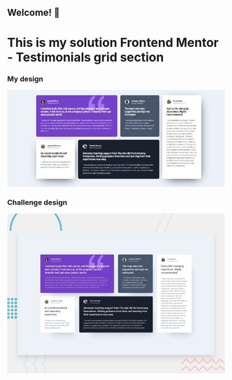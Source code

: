 ## Welcome! 👋
# This is my solution Frontend Mentor - Testimonials grid section

### My design
![My design](./design/my-design.jpeg)


### Challenge design
![Design preview for the Testimonials grid section coding challenge](./design/desktop-preview.jpg)



